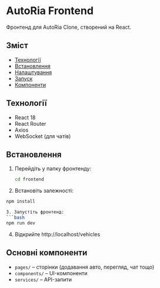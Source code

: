 
# AutoRia Frontend
Фронтенд для AutoRia Clone, створений на React.

## Зміст
- [Технології](#технології)
- [Встановлення](#встановлення)
- [Налаштування](#налаштування)
- [Запуск](#запуск)
- [Компоненти](#компоненти)

## Технології
- React 18
- React Router
- Axios
- WebSocket (для чатів)

## Встановлення
1. Перейдіть у папку фронтенду:
   ```bash
   cd frontend
   
2. Встановіть залежності:
```bash
npm install

3. Запустіть фронтенд:
```bash
npm run dev
```
4. Відкрийте http://localhost/vehicles

##  Основні компоненти
- `pages/` – сторінки (додавання авто, перегляд, чат тощо)
- `components/` – UI-компоненти
- `services/` – API-запити